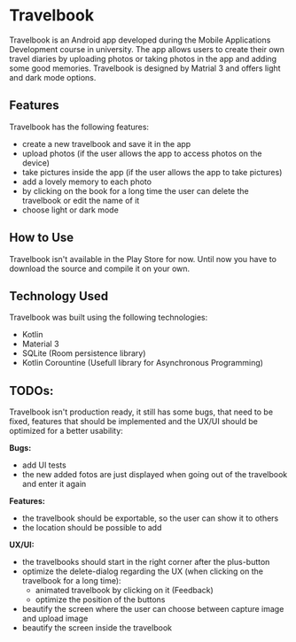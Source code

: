# Travelbook
Travelbook is an Android app developed during the Mobile Applications Development course in university. The app allows users to create their own travel diaries by uploading photos or taking photos in the app and adding some good memories. Travelbook is designed by Matrial 3 and offers light and dark mode options. 

## Features 
Travelbook has the following features: 

- create a new travelbook and save it in the app
- upload photos (if the user allows the app to access photos on the device)
- take pictures inside the app (if the user allows the app to take pictures)
- add a lovely memory to each photo
- by clicking on the book for a long time the user can delete the travelbook or edit the name of it
- choose light or dark mode

## How to Use 
Travelbook isn't available in the Play Store for now. Until now you have to download the source and compile it on your own. 

## Technology Used 
Travelbook was built using the following technologies:

- Kotlin
- Material 3
- SQLite (Room persistence library)
- Kotlin Corountine (Usefull library for Asynchronous Programming)

## TODOs:
Travelbook isn't production ready, it still has some bugs, that need to be fixed, features that should be implemented and the UX/UI should be optimized for a better usability: 

**Bugs:**
- add UI tests
- the new added fotos are just displayed when going out of the travelbook and enter it again

**Features:**
- the travelbook should be exportable, so the user can show it to others
- the location should be possible to add

**UX/UI:**
- the travelbooks should start in the right corner after the plus-button
- optimize the delete-dialog regarding the UX (when clicking on the travelbook for a long time):
  - animated travelbook by clicking on it (Feedback)
  - optimize the position of the buttons
- beautify the screen where the user can choose between capture image and upload image
- beautify the screen inside the travelbook

